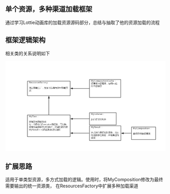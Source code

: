 ## 单个资源，多种渠道加载框架

通过学习Lottie动画库的加载资源源码部分，总结与抽取了他的资源加载的流程

## 框架逻辑架构

相关类的关系说明如下

![avatar](class_describe.jpg)

## 扩展思路

适用于单类型资源，多方式加载的逻辑。使用时，将MyComposition修改为最终需要输出的统一资源类，
在ResourcesFactory中扩展多种加载渠道